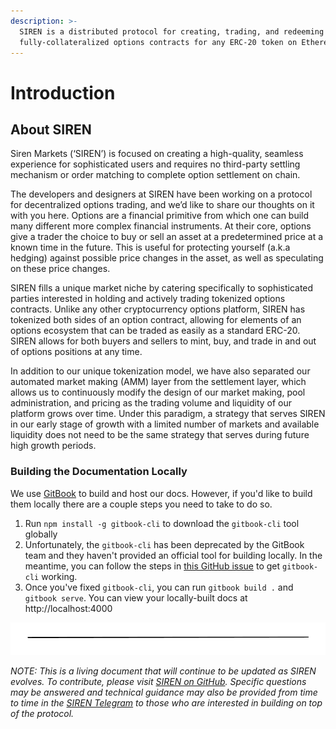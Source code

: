 ```yaml
---
description: >-
  SIREN is a distributed protocol for creating, trading, and redeeming
  fully-collateralized options contracts for any ERC-20 token on Ethereum.
---
```


# Introduction

## About SIREN

Siren Markets (‘SIREN’) is focused on creating a high-quality, seamless experience for sophisticated users and requires no third-party settling mechanism or order matching to complete option settlement on chain.

The developers and designers at SIREN have been working on a protocol for decentralized options trading, and we’d like to share our thoughts on it with you here. Options are a financial primitive from which one can build many different more complex financial instruments. At their core, options give a trader the choice to buy or sell an asset at a predetermined price at a known time in the future. This is useful for protecting yourself (a.k.a hedging) against possible price changes in the asset, as well as speculating on these price changes.

SIREN fills a unique market niche by catering specifically to sophisticated parties interested in holding and actively trading tokenized options contracts. Unlike any other cryptocurrency options platform, SIREN has tokenized both sides of an option contract, allowing for elements of an options ecosystem that can be traded as easily as a standard ERC-20. SIREN allows for both buyers and sellers to mint, buy, and trade in and out of options positions at any time.

In addition to our unique tokenization model, we have also separated our automated market making (AMM) layer from the settlement layer, which allows us to continuously modify the design of our market making, pool administration, and pricing as the trading volume and liquidity of our platform grows over time. Under this paradigm, a strategy that serves SIREN in our early stage of growth with a limited number of markets and available liquidity does not need to be the same strategy that serves during future high growth periods.

### Building the Documentation Locally

We use [GitBook](https://www.gitbook.com/) to build and host our docs. However, if you'd like to build them locally there are a couple steps you need to take to do so.

1. Run `npm install -g gitbook-cli` to download the `gitbook-cli` tool globally
2. Unfortunately, the `gitbook-cli` has been deprecated by the GitBook team and they haven't provided an official tool for building locally. In the meantime, you can follow the steps in [this GitHub issue](https://github.com/GitbookIO/gitbook-cli/issues/110#issuecomment-863706455) to get `gitbook-cli` working.
3. Once you've fixed `gitbook-cli`, you can run `gitbook build .` and `gitbook serve`. You can view your locally-built docs at http://localhost:4000

![](.gitbook/assets/image.png)

_NOTE: This is a living document that will continue to be updated as SIREN evolves. To contribute, please visit_ [_SIREN on GitHub_](https://github.com/sirenmarkets/core)_. Specific questions may be answered and technical guidance may also be provided from time to time in the_ [_SIREN Telegram_](https://t.me/sirenmarkets) _to those who are interested in building on top of the protocol._
